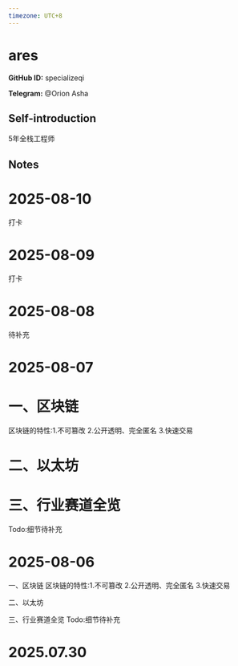 ```yaml
---
timezone: UTC+8
---
```


# ares

**GitHub ID:** specializeqi

**Telegram:** @Orion Asha

## Self-introduction

5年全栈工程师

## Notes

<!-- Content_START -->
# 2025-08-10

打卡

# 2025-08-09

打卡

# 2025-08-08

待补充

# 2025-08-07

# 一、区块链
区块链的特性:1.不可篡改 2.公开透明、完全匿名 3.快速交易

# 二、以太坊


# 三、行业赛道全览
Todo:细节待补充

# 2025-08-06

一、区块链
区块链的特性:1.不可篡改 2.公开透明、完全匿名 3.快速交易

二、以太坊


三、行业赛道全览
Todo:细节待补充

# 2025.07.30


<!-- Content_END -->
